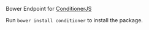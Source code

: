 Bower Endpoint for [ConditionerJS](http://conditionerjs.com)

Run `bower install conditioner` to install the package.
